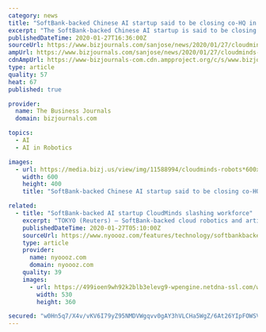 ```yaml
---
category: news
title: "SoftBank-backed Chinese AI startup said to be closing co-HQ in Santa Clara"
excerpt: "The SoftBank-backed Chinese AI startup is said to be closing its co-HQ in Santa Clara and cutting jobs, making it the latest company in the SoftBank portfolio to lay off employees."
publishedDateTime: 2020-01-27T16:36:00Z
sourceUrl: https://www.bizjournals.com/sanjose/news/2020/01/27/cloudminds-job-cuts-santa-clara-hq-softbank.html
ampUrl: https://www.bizjournals.com/sanjose/news/2020/01/27/cloudminds-job-cuts-santa-clara-hq-softbank.amp.html
cdnAmpUrl: https://www-bizjournals-com.cdn.ampproject.org/c/s/www.bizjournals.com/sanjose/news/2020/01/27/cloudminds-job-cuts-santa-clara-hq-softbank.amp.html
type: article
quality: 57
heat: 67
published: true

provider:
  name: The Business Journals
  domain: bizjournals.com

topics:
  - AI
  - AI in Robotics

images:
  - url: https://media.bizj.us/view/img/11588994/cloudminds-robots*600xx1440-960-0-60.jpg
    width: 600
    height: 400
    title: "SoftBank-backed Chinese AI startup said to be closing co-HQ in Santa Clara"

related:
  - title: "SoftBank-backed AI startup CloudMinds slashing workforce"
    excerpt: "TOKYO (Reuters) – SoftBank-backed cloud robotics and artificial intelligence startup CloudMinds is slashing its global workforce as it burns through cash after repeated attempts to list on the stock market, people familiar with the matter said."
    publishedDateTime: 2020-01-27T05:10:00Z
    sourceUrl: https://www.nyoooz.com/features/technology/softbankbacked-ai-startup-cloudminds-slashing-workforce.html/3168/
    type: article
    provider:
      name: nyoooz.com
      domain: nyoooz.com
    quality: 39
    images:
      - url: https://499ioen9wh92k2blb3elevg9-wpengine.netdna-ssl.com/wp-content/uploads/2020/01/2020-01-24T110547Z_1_LYNXMPEG0N0Z5_RTROPTP_4_SOFTBANK-GROUP-CLOUDMINDS.jpg
        width: 530
        height: 360

secured: "w0Hn5q7/X4v/vKV6I79yZ95NMDVWgqvv0gAY3hVLCHa5WgZ/6At26YIpFOWSVBW1V38YJtfG8wDWrWlGe9JR7sYSH+uB6VfwDZOOra14DHtulT/GCX5VUu2ypbX8ihRP3SEpoSas1qlcsg1Iz+HUDiNUa7Fy+5cBfRKnKI1ouGS7+LLFczJzMhRIJmPqT14JRpI9+zYF/EpGwaJxVTf5oP1kOmu5ZlAI6E8cQrNV/mthgdxZhDVwLny2b1QXfntptEWqqNrKMDcWxAd+tGNaC+G4S4BKqv9J6CQxeu7sed8JcmhDFXE/x58fe/IHlTIz7RqkB/ix5EWLY+Cnqfp7nSp38Rk6BDW8pbp+ombdhlW6nvvjamrVyLbj3Sov98Q4GqGHMGq2DBxvIvg6eTZxtG63ZkJoAcD2DNx/BI26NYQd9YsTRnYD01h6Gyl9k88GBVylRlCj/y17WJE9qcfcRtEGzE8qFxy9cjv2H26ZlVI=;w3pb8mGAHre236TKnnNw4w=="
---
```


